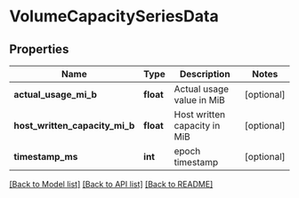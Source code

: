# VolumeCapacitySeriesData

## Properties
Name | Type | Description | Notes
------------ | ------------- | ------------- | -------------
**actual_usage_mi_b** | **float** | Actual usage value in MiB | [optional] 
**host_written_capacity_mi_b** | **float** | Host written capacity in MiB | [optional] 
**timestamp_ms** | **int** | epoch timestamp | [optional] 

[[Back to Model list]](../README.md#documentation-for-models) [[Back to API list]](../README.md#documentation-for-api-endpoints) [[Back to README]](../README.md)


